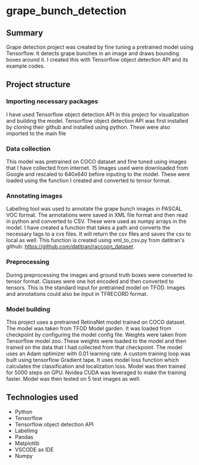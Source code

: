 # grape_bunch_detection

## Summary

Grape detection project was created by fine tuning a pretrained model using Tensorflow. It detects grape bunches in an image and draws bounding boxes around it.
I created this with Tensorflow object detection API and its example codes.

## Project structure

### Importing necessary packages

I have used Tensorflow object detection API in this project for visualization and building the model.
Tensorflow object detection API was first installed by cloning their github and installed using python.
These were also imported to the main file

### Data collection

This model was pretrained on COCO dataset and fine tuned using images that I have collected from internet. 
15 Images used were downloaded from Google and rescaled to 640x640 before inputing to the model.
These were loaded using the function I created and converted to tensor format.

### Annotating images

LabelImg tool was used to annotate the grape bunch images in PASCAL VOC format. The annotations were saved in XML file format and then read in python and converted to CSV. These were used as numpy arrays in the model.
I have created a function that takes a path and converts the necessary tags to a cvs files. It will return the csv files and saves the csv to local as well.
This function is created using xml_to_csv.py from datitran's github: https://github.com/datitran/raccoon_dataset.

### Preprocessing

During preprocessing the images and ground truth boxes were converted to tensor format. Classes were one hot encoded and then converted to tensors. This is the standard input for pretrained model on TFOD. Images and annotations could also be input in TFRECORD format.

### Model building

This project uses a pretrained RetinaNet model trained on COCO dataset. The model was taken from TFOD Model garden. It was loaded from checkpoint by configuring the model config file. Weights were taken from Tensorflow model zoo. These weights were loaded to the model and then trained on the data that I had collected from that checkpoint.
The model uses an Adam optimizer with 0.01 learning rate. 
A custom training loop was built using tensorflow Gradient tape. It uses model loss function which calculates the classification and localization loss.
Model was then trained for 5000 steps on GPU. Nvidea CUDA was leveraged to make the training faster.
Model was then tested on 5 test images as well.

## Technologies used

- Python
- Tensorflow
- Tensorflow object detection API
- LabelImg
- Pandas
- Matplotlib
- VSCODE as IDE
- Numpy
